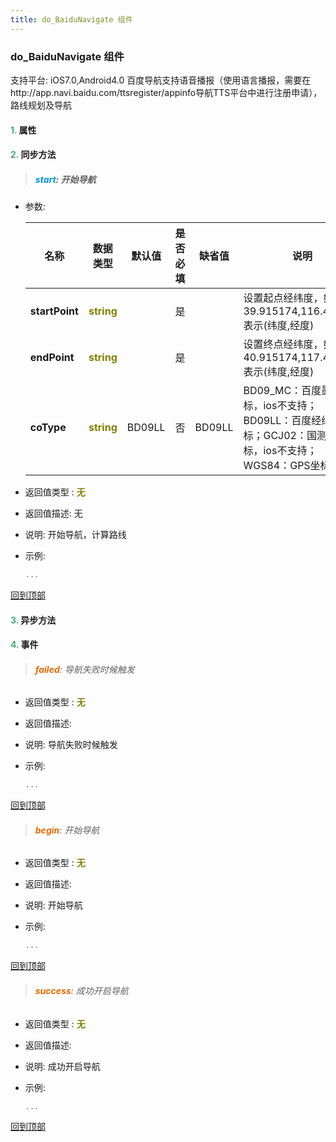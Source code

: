 ```yaml
---
title: do_BaiduNavigate 组件
---
```


### do_BaiduNavigate 组件

 支持平台: iOS7.0,Android4.0
 百度导航支持语音播报（使用语言播报，需要在http://app.navi.baidu.com/ttsregister/appinfo导航TTS平台中进行注册申请），路线规划及导航

#### <font color ='#40A977'>**1.**</font> 属性

#### <font color ='#40A977'>**2.**</font> 同步方法

>##### <font color ='#0092db'>**start**</font>: 开始导航

- 参数:

  名称 | 数据类型 |默认值|是否必填|缺省值|说明
  ---- |-------------  |----------|--------------|--------|------
  **startPoint** |<font color ='#808000'>**string**</font> |  | 是||设置起点经纬度，如39.915174,116.403901表示(纬度,经度)
  **endPoint** |<font color ='#808000'>**string**</font> |  | 是||设置终点经纬度，如40.915174,117.403901表示(纬度,经度)
  **coType** |<font color ='#808000'>**string**</font> | BD09LL | 否|BD09LL|BD09_MC：百度墨卡托坐标，ios不支持；BD09LL：百度经纬度坐标；GCJ02：国测局坐标，ios不支持；WGS84：GPS坐标
- 返回值类型 : <font color ='#808000'>**无**</font>
- 返回值描述: 无
- 说明: 开始导航，计算路线
- 示例:

  ```javascript
  ...

  ```

[回到顶部](#top)

#### <font color ='#40A977'>**3.**</font> 异步方法


#### <font color ='#40A977'>**4.**</font> 事件

>###### <font color ='#e96900'>**failed**</font>: 导航失败时候触发

- 返回值类型 : <font color ='#808000'>**无**</font>
- 返回值描述: 
- 说明: 导航失败时候触发
- 示例:

  ```javascript
  ...

  ```

[回到顶部](#top)

>###### <font color ='#e96900'>**begin**</font>: 开始导航

- 返回值类型 : <font color ='#808000'>**无**</font>
- 返回值描述: 
- 说明: 开始导航
- 示例:

  ```javascript
  ...

  ```

[回到顶部](#top)

>###### <font color ='#e96900'>**success**</font>: 成功开启导航

- 返回值类型 : <font color ='#808000'>**无**</font>
- 返回值描述: 
- 说明: 成功开启导航
- 示例:

  ```javascript
  ...

  ```

[回到顶部](#top)



